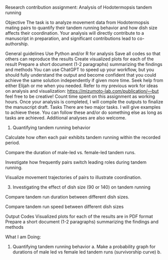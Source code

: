 Research contribution assignment: Analysis of Hodotermopsis tandem running

Objective
The task is to analyze movement data from Hodotermopsis mating pairs to quantify their tandem running behavior and how dish size affects their coordination. Your analysis will directly contribute to a manuscript in preparation, and significant contributions lead to co-authorship.

General guidelines
Use Python and/or R for analysis
Save all codes so that others can reproduce the results
Create visualized plots for each of the result
Prepare a short document (1-2 paragraphs) summarizing the findings and methods
You can use ChatGPT to speed up your workflow, but you should fully understand the output and become confident that you could achieve the same solution independently if given more time.
Seek help from either Elijah or me when you needed.
Refer to my previous work for ideas on analysis and visualization: https://mizumoto-lab.com/publication/—but feel free to be creative!
Count time spent on this assignment as working hours.
Once your analysis is completed, I will compile the outputs to finalize the manuscript draft.
Tasks
There are two major tasks. I will give examples to achieve these. You can follow these and/or do something else as long as tasks are achieved. Additional analyses are also welcome.

1. Quantifying tandem running behavior

Calculate how often each pair exhibits tandem running within the recorded period.

Compare the duration of male-led vs. female-led tandem runs.

Investigate how frequently pairs switch leading roles during tandem running.

Visualize movement trajectories of pairs to illustrate coordination.


3. Investigating the effect of dish size (90 or 140) on tandem running

Compare tandem run duration between different dish sizes.

Compare tandem run speed between different dish sizes

Output
Codes
Visualized plots for each of the results are in PDF format
Prepare a short document (1-2 paragraphs) summarizing the findings and methods

What I am Doing:
1. Quantifying tandem running behavior
   a. Make a probability graph for durations of male led vs female led tandem runs (survivorship curve)
   b. 

